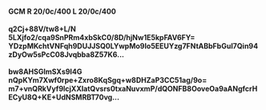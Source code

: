 #### GCM R 20/0c/400 L 20/0c/400
**q2Cj+88V/tw8+L/N**<br/>**5LXjfo2/cqa9SnPRm4xbSkC0/8D/hjNw1E5kpFAV6FY=**<br/>**YDzpMKchtVNFqh9DUJJSQ0LYwpMo9Io5EEUYzg7FNtABbFbGuI7Qin94zDyOw5sPcC08Jvqbba8Z57K6...**<br/><br/>
**bw8AHSGlmSXs9I4G**<br/>**nQpKYm7Xwf0rpe+Zxro8KqSgq+w8DHZaP3CC51ag/9o=**<br/>**m7+vnQRkVyf9lcjXXlatQvsrs0txaNuvxmP/dQONFB8OoveOa9aANgfcrHECyU8Q+KE+UdNSMRBT70vg...**